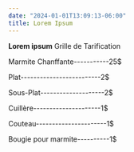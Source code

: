 ```yaml
---
date: "2024-01-01T13:09:13-06:00"
title: Lorem Ipsum
---
```


**Lorem ipsum** Grille de Tarification 

Marmite Chanffante-----------25$


Plat-------------------------2$

Sous-Plat--------------------2$

Cuillère---------------------1$

Couteau----------------------1$

Bougie pour marmite----------1$

